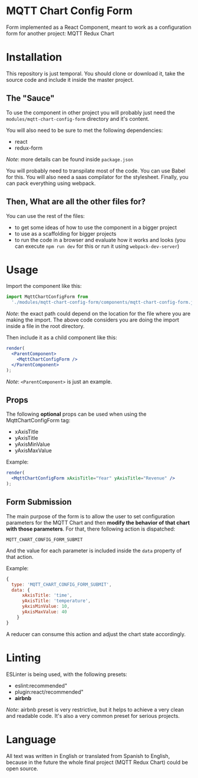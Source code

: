 # MQTT Chart Config Form

Form implemented as a React Component, meant to work as a configuration form for
another project: MQTT Redux Chart

# Installation

This repository is just temporal. You should clone or download it, take the
source code and include it inside the master project.

## The "Sauce"

To use the component in other project you will probably just need
the `modules/mqtt-chart-config-form` directory and it's content.

You will also need to be sure to met the following dependencies:

* react
* redux-form

*Note*: more details can be found inside `package.json`

You will probably need to transpilate most of the code. You can use Babel for
this. You will also need a saas compilator for the stylesheet. Finally, you can
pack everything using webpack.

## Then, What are all the other files for?

You can use the rest of the files:

* to get some ideas of how to use the component in a bigger project
* to use as a scaffolding for bigger projects
* to run the code in a browser and evaluate how it works and looks (you can
  execute `npm run dev` for this or run it using `webpack-dev-server`)

# Usage

Import the component like this:

```javascript
import MqttChartConfigForm from
  './modules/mqtt-chart-config-form/components/mqtt-chart-config-form.jsx';
```

*Note*: the exact path could depend on the location for the file where
you are making the import. The above code considers you are doing the import
inside a file in the root directory.

Then include it as a child component like this:

```jsx
render(
  <ParentComponent>
    <MqttChartConfigForm />
  </ParentComponent>
);
```

*Note*: `<ParentComponent>` is just an example.

## Props

The following **optional** props can be used when using the MqttChartConfigForm
tag:

* xAxisTitle
* yAxisTitle
* yAxisMinValue
* yAxisMaxValue

Example:

```jsx
render(
  <MqttChartConfigForm xAxisTitle="Year" yAxisTitle="Revenue" />
);
```

## Form Submission

The main purpose of the form is to allow the user to set configuration
parameters for the MQTT Chart and then **modify the behavior of that chart with
those parameters**. For that, there following action is dispatched:

`MQTT_CHART_CONFIG_FORM_SUBMIT`

And the value for each parameter is included inside the `data` property of that
action.

Example:

```javascript
{
  type: 'MQTT_CHART_CONFIG_FORM_SUBMIT',
  data: {
      xAxisTitle: 'time',
      yAxisTitle: 'temperature',
      yAxisMinValue: 10,
      yAxisMaxValue: 40
    }
}
```

A reducer can consume this action and adjust the chart state accordingly.

# Linting

ESLinter is being used, with the following presets:

* eslint:recommended"
* plugin:react/recommended"
* **airbnb**

*Note*: airbnb preset is very restrictive, but it helps to achieve a very clean
and readable code. It's also a very common preset for serious projects.

# Language

All text was written in English or translated from Spanish to English, because
in the future the whole final project (MQTT Redux Chart) could be open source.
